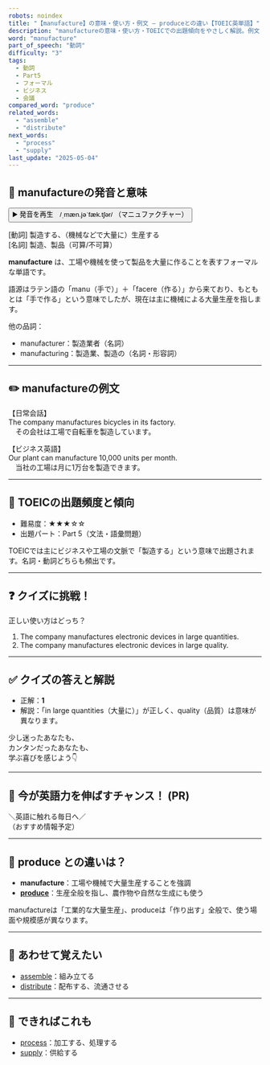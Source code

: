 ```yaml
---
robots: noindex
title: "【manufacture】の意味・使い方・例文 ― produceとの違い【TOEIC英単語】"
description: "manufactureの意味・使い方・TOEICでの出題傾向をやさしく解説。例文・クイズ付きでproduceとの違いもわかりやすく学べます。"
word: "manufacture"
part_of_speech: "動詞"
difficulty: "3"
tags:
  - 動詞
  - Part5
  - フォーマル
  - ビジネス
  - 会議
compared_word: "produce"
related_words:
  - "assemble"
  - "distribute"
next_words:
  - "process"
  - "supply"
last_update: "2025-05-04"
---
```


## 🔰 manufactureの発音と意味

<button class="play-audio" onclick="playTTS('manufacture')">
  <span class="play-audio-main">
    ▶️ 発音を再生　/ˌmæn.jəˈfæk.tʃər/
  </span>
  <span class="play-audio-sub">
    （マニュファクチャー）
  </span>
</button>

[動詞] 製造する、（機械などで大量に）生産する  
[名詞] 製造、製品（可算/不可算）

**manufacture** は、工場や機械を使って製品を大量に作ることを表すフォーマルな単語です。

語源はラテン語の「manu（手で）」＋「facere（作る）」から来ており、もともとは「手で作る」という意味でしたが、現在は主に機械による大量生産を指します。

他の品詞：  
- manufacturer：製造業者（名詞）
- manufacturing：製造業、製造の（名詞・形容詞）

---

## ✏️ manufactureの例文

【日常会話】  
The company manufactures bicycles in its factory.  
　その会社は工場で自転車を製造しています。

【ビジネス英語】  
Our plant can manufacture 10,000 units per month.  
　当社の工場は月に1万台を製造できます。

---

## 🎯 TOEICの出題頻度と傾向

- 難易度：★★★☆☆
- 出題パート：Part 5（文法・語彙問題）

TOEICでは主にビジネスや工場の文脈で「製造する」という意味で出題されます。名詞・動詞どちらも頻出です。

---

## ❓ クイズに挑戦！

正しい使い方はどっち？

1. The company manufactures electronic devices in large quantities.  
2. The company manufactures electronic devices in large quality.

---

## ✅ クイズの答えと解説

- 正解：**1**
- 解説：「in large quantities（大量に）」が正しく、quality（品質）は意味が異なります。

少し迷ったあなたも、  
カンタンだったあなたも、  
学ぶ喜びを感じよう👇️

---

## 🚀 今が英語力を伸ばすチャンス！ (PR)

<div class="info-center">
＼英語に触れる毎日へ／<br>  
（おすすめ情報予定）
</div>

---

## 🤔  produce との違いは？

- **manufacture**：工場や機械で大量生産することを強調
- **[produce](/word/produce/)**：生産全般を指し、農作物や自然な生成にも使う

manufactureは「工業的な大量生産」、produceは「作り出す」全般で、使う場面や規模感が異なります。

---

## 🧩 あわせて覚えたい

- [assemble](/word/assemble/)：組み立てる
- [distribute](/word/distribute/)：配布する、流通させる

---

## 📖 できればこれも

- [process](/word/process/)：加工する、処理する
- [supply](/word/supply/)：供給する

<!-- cvid: aid32_bid34 -->
